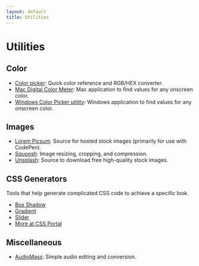 ```yaml
---
layout: default
title: Utilities
---
```

# Utilities
## Color
- [Color picker](https://g.co/kgs/aUsQzS): Quick color reference and RGB/HEX converter.
- [Mac Digital Color Meter](https://support.apple.com/en-ca/guide/digital-color-meter/welcome/mac): Mac application to find values for any onscreen color.
- [Windows Color Picker utility](https://learn.microsoft.com/en-us/windows/powertoys/color-picker): Windows application to find values for any onscreen color.
## Images
- [Lorem Picsum](https://picsum.photos): Source for hosted stock images (primarily for use with CodePen).
- [Squoosh](https://squoosh.app): Image resizing, cropping, and compression.
- [Unsplash](https://unsplash.com): Source to download free high-quality stock images.
## CSS Generators
Tools that help generate complicated CSS code to achieve a specific look.
  - [Box Shadow](https://www.cssportal.com/css3-box-shadow-generator/)
  - [Gradient](https://www.cssportal.com/css-gradient-generator/)
  - [Slider](https://www.cssportal.com/style-input-range/)
  - [More at CSS Portal](https://www.cssportal.com/css-generators.php)
## Miscellaneous
- [AudioMass](https://audiomass.co): Simple audio editing and conversion.